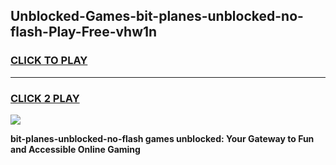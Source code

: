
## Unblocked-Games-bit-planes-unblocked-no-flash-Play-Free-vhw1n
<h3>
<a href="https://premium76.site?title=bit-planes-unblocked-no-flash&ref=20M">CLICK TO PLAY</a></h3>
<hr>

<h3>
<a href="https://premium76.site?title=bit-planes-unblocked-no-flash&ref=20M">CLICK 2 PLAY</a>
  
</h3>

<a href="https://premium76.site?title=bit-planes-unblocked-no-flash&ref=19M"><img src="https://clearcache.store/games.png"></a>


**bit-planes-unblocked-no-flash games unblocked: Your Gateway to Fun and Accessible Online Gaming**
